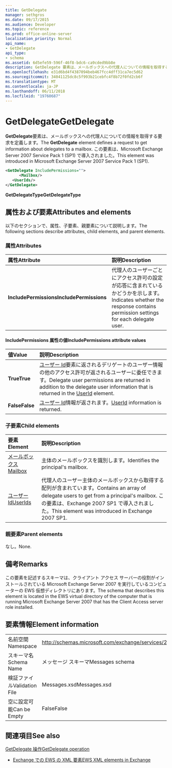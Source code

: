 ```yaml
---
title: GetDelegate
manager: sethgros
ms.date: 09/17/2015
ms.audience: Developer
ms.topic: reference
ms.prod: office-online-server
localization_priority: Normal
api_name:
- GetDelegate
api_type:
- schema
ms.assetid: 6d5efe59-596f-46f8-bdc6-ca9cded9bb8e
description: GetDelegate 要素は、メールボックスへの代理人についての情報を取得する要求を定義します。 この要素は、Microsoft Exchange Server 2007 Service Pack 1 (SP1) で導入されました。
ms.openlocfilehash: e31d6bd4f4387094beb467fcc4dff31ca7ec5d62
ms.sourcegitcommit: 34041125dc8c5f993b21cebfc4f8b72f0fd2cb6f
ms.translationtype: MT
ms.contentlocale: ja-JP
ms.lasthandoff: 06/11/2018
ms.locfileid: "19760687"
---
```

# <a name="getdelegate"></a><span data-ttu-id="3d7b2-104">GetDelegate</span><span class="sxs-lookup"><span data-stu-id="3d7b2-104">GetDelegate</span></span>

<span data-ttu-id="3d7b2-105">**GetDelegate**要素は、メールボックスへの代理人についての情報を取得する要求を定義します。</span><span class="sxs-lookup"><span data-stu-id="3d7b2-105">The **GetDelegate** element defines a request to get information about delegates to a mailbox.</span></span> <span data-ttu-id="3d7b2-106">この要素は、Microsoft Exchange Server 2007 Service Pack 1 (SP1) で導入されました。</span><span class="sxs-lookup"><span data-stu-id="3d7b2-106">This element was introduced in Microsoft Exchange Server 2007 Service Pack 1 (SP1).</span></span> 
  
```xml
<GetDelegate IncludePermissions="">
      <Mailbox/>
   <UserIds/>
</GetDelegate>
```

 <span data-ttu-id="3d7b2-107">**GetDelegateType**</span><span class="sxs-lookup"><span data-stu-id="3d7b2-107">**GetDelegateType**</span></span>
## <a name="attributes-and-elements"></a><span data-ttu-id="3d7b2-108">属性および要素</span><span class="sxs-lookup"><span data-stu-id="3d7b2-108">Attributes and elements</span></span>

<span data-ttu-id="3d7b2-109">以下のセクションで、属性、子要素、親要素について説明します。</span><span class="sxs-lookup"><span data-stu-id="3d7b2-109">The following sections describe attributes, child elements, and parent elements.</span></span>
  
### <a name="attributes"></a><span data-ttu-id="3d7b2-110">属性</span><span class="sxs-lookup"><span data-stu-id="3d7b2-110">Attributes</span></span>

|<span data-ttu-id="3d7b2-111">**属性**</span><span class="sxs-lookup"><span data-stu-id="3d7b2-111">**Attribute**</span></span>|<span data-ttu-id="3d7b2-112">**説明**</span><span class="sxs-lookup"><span data-stu-id="3d7b2-112">**Description**</span></span>|
|:-----|:-----|
|<span data-ttu-id="3d7b2-113">**IncludePermissions**</span><span class="sxs-lookup"><span data-stu-id="3d7b2-113">**IncludePermissions**</span></span> <br/> |<span data-ttu-id="3d7b2-114">代理人のユーザーごとにアクセス許可の設定が応答に含まれているかどうかを示します。</span><span class="sxs-lookup"><span data-stu-id="3d7b2-114">Indicates whether the response contains permission settings for each delegate user.</span></span>  <br/> |
   
#### <a name="includepermissions-attribute-values"></a><span data-ttu-id="3d7b2-115">IncludePermissions 属性の値</span><span class="sxs-lookup"><span data-stu-id="3d7b2-115">IncludePermissions attribute values</span></span>

|<span data-ttu-id="3d7b2-116">**値**</span><span class="sxs-lookup"><span data-stu-id="3d7b2-116">**Value**</span></span>|<span data-ttu-id="3d7b2-117">**説明**</span><span class="sxs-lookup"><span data-stu-id="3d7b2-117">**Description**</span></span>|
|:-----|:-----|
|<span data-ttu-id="3d7b2-118">**True**</span><span class="sxs-lookup"><span data-stu-id="3d7b2-118">**True**</span></span> <br/> |<span data-ttu-id="3d7b2-119">[ユーザー Id](userid.md)要素に返されるデリゲートのユーザー情報の他のアクセス許可が返されるユーザーに委任できます。</span><span class="sxs-lookup"><span data-stu-id="3d7b2-119">Delegate user permissions are returned in addition to the delegate user information that is returned in the [UserId](userid.md) element.</span></span>  <br/> |
|<span data-ttu-id="3d7b2-120">**False**</span><span class="sxs-lookup"><span data-stu-id="3d7b2-120">**False**</span></span> <br/> |<span data-ttu-id="3d7b2-121">[ユーザー Id](userid.md)情報が返されます。</span><span class="sxs-lookup"><span data-stu-id="3d7b2-121">[UserId](userid.md) information is returned.</span></span>  <br/> |
   
### <a name="child-elements"></a><span data-ttu-id="3d7b2-122">子要素</span><span class="sxs-lookup"><span data-stu-id="3d7b2-122">Child elements</span></span>

|<span data-ttu-id="3d7b2-123">**要素**</span><span class="sxs-lookup"><span data-stu-id="3d7b2-123">**Element**</span></span>|<span data-ttu-id="3d7b2-124">**説明**</span><span class="sxs-lookup"><span data-stu-id="3d7b2-124">**Description**</span></span>|
|:-----|:-----|
|[<span data-ttu-id="3d7b2-125">メールボックス</span><span class="sxs-lookup"><span data-stu-id="3d7b2-125">Mailbox</span></span>](mailbox.md) <br/> |<span data-ttu-id="3d7b2-126">主体のメールボックスを識別します。</span><span class="sxs-lookup"><span data-stu-id="3d7b2-126">Identifies the principal's mailbox.</span></span>  <br/> |
|[<span data-ttu-id="3d7b2-127">ユーザー Id</span><span class="sxs-lookup"><span data-stu-id="3d7b2-127">UserIds</span></span>](userids.md) <br/> |<span data-ttu-id="3d7b2-128">代理人のユーザー主体のメールボックスから取得する配列が含まれています。</span><span class="sxs-lookup"><span data-stu-id="3d7b2-128">Contains an array of delegate users to get from a principal's mailbox.</span></span> <span data-ttu-id="3d7b2-129">この要素は、Exchange 2007 SP1 で導入されました。</span><span class="sxs-lookup"><span data-stu-id="3d7b2-129">This element was introduced in Exchange 2007 SP1.</span></span>  <br/> |
   
### <a name="parent-elements"></a><span data-ttu-id="3d7b2-130">親要素</span><span class="sxs-lookup"><span data-stu-id="3d7b2-130">Parent elements</span></span>

<span data-ttu-id="3d7b2-131">なし。</span><span class="sxs-lookup"><span data-stu-id="3d7b2-131">None.</span></span>
  
## <a name="remarks"></a><span data-ttu-id="3d7b2-132">備考</span><span class="sxs-lookup"><span data-stu-id="3d7b2-132">Remarks</span></span>

<span data-ttu-id="3d7b2-133">この要素を記述するスキーマは、クライアント アクセス サーバーの役割がインストールされている Microsoft Exchange Server 2007 を実行しているコンピューターの EWS 仮想ディレクトリにあります。</span><span class="sxs-lookup"><span data-stu-id="3d7b2-133">The schema that describes this element is located in the EWS virtual directory of the computer that is running Microsoft Exchange Server 2007 that has the Client Access server role installed.</span></span>
  
## <a name="element-information"></a><span data-ttu-id="3d7b2-134">要素情報</span><span class="sxs-lookup"><span data-stu-id="3d7b2-134">Element information</span></span>

|||
|:-----|:-----|
|<span data-ttu-id="3d7b2-135">名前空間</span><span class="sxs-lookup"><span data-stu-id="3d7b2-135">Namespace</span></span>  <br/> |http://schemas.microsoft.com/exchange/services/2006/messages  <br/> |
|<span data-ttu-id="3d7b2-136">スキーマ名</span><span class="sxs-lookup"><span data-stu-id="3d7b2-136">Schema Name</span></span>  <br/> |<span data-ttu-id="3d7b2-137">メッセージ スキーマ</span><span class="sxs-lookup"><span data-stu-id="3d7b2-137">Messages schema</span></span>  <br/> |
|<span data-ttu-id="3d7b2-138">検証ファイル</span><span class="sxs-lookup"><span data-stu-id="3d7b2-138">Validation File</span></span>  <br/> |<span data-ttu-id="3d7b2-139">Messages.xsd</span><span class="sxs-lookup"><span data-stu-id="3d7b2-139">Messages.xsd</span></span>  <br/> |
|<span data-ttu-id="3d7b2-140">空に設定可能</span><span class="sxs-lookup"><span data-stu-id="3d7b2-140">Can be Empty</span></span>  <br/> |<span data-ttu-id="3d7b2-141">False</span><span class="sxs-lookup"><span data-stu-id="3d7b2-141">False</span></span>  <br/> |
   
## <a name="see-also"></a><span data-ttu-id="3d7b2-142">関連項目</span><span class="sxs-lookup"><span data-stu-id="3d7b2-142">See also</span></span>



[<span data-ttu-id="3d7b2-143">GetDelegate 操作</span><span class="sxs-lookup"><span data-stu-id="3d7b2-143">GetDelegate operation</span></span>](getdelegate-operation.md)


- [<span data-ttu-id="3d7b2-144">Exchange での EWS の XML 要素</span><span class="sxs-lookup"><span data-stu-id="3d7b2-144">EWS XML elements in Exchange</span></span>](ews-xml-elements-in-exchange.md)

